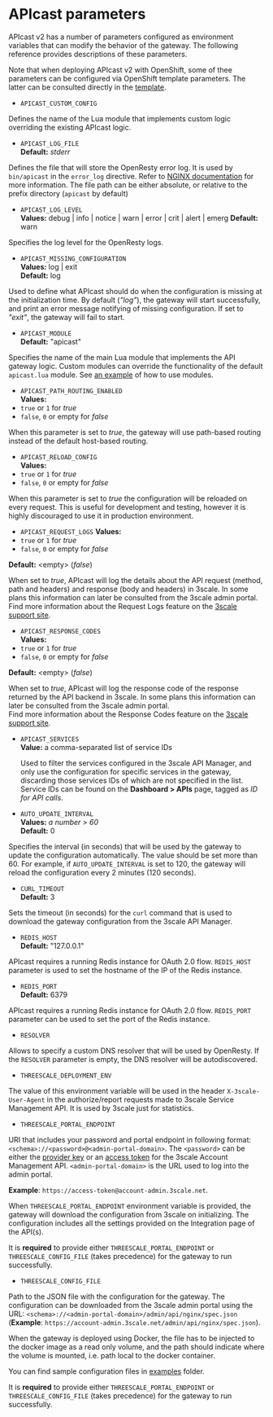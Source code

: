 # APIcast parameters

APIcast v2 has a number of parameters configured as environment variables that can modify the behavior of the gateway. The following reference provides descriptions of these parameters.

Note that when deploying APIcast v2 with OpenShift, some of thee parameters can be configured via OpenShift template parameters. The latter can be consulted directly in the [template](https://raw.githubusercontent.com/3scale/apicast/master/openshift/apicast-template.yml).
 
- `APICAST_CUSTOM_CONFIG`
 
 Defines the name of the Lua module that implements custom logic overriding the existing APIcast logic.

- `APICAST_LOG_FILE`  
 **Default:** _stderr_
 
 Defines the file that will store the OpenResty error log. It is used by `bin/apicast` in the `error_log` directive. Refer to [NGINX documentation](http://nginx.org/en/docs/ngx_core_module.html#error_log) for more information. The file path  can be either absolute, or relative to the prefix directory (`apicast` by default) 

- `APICAST_LOG_LEVEL`  
 **Values:** debug | info | notice | warn | error | crit | alert | emerg
 **Default:** warn
 
 Specifies the log level for the OpenResty logs.

- `APICAST_MISSING_CONFIGURATION`  
 **Values:** log | exit  
 **Default:** log
 
 Used to define what APIcast should do when the configuration is missing at the initialization time. By default (_"log"_), the gateway will start successfully, and print an error message notifying of missing configuration. If set to _"exit"_, the gateway will fail to start.

- `APICAST_MODULE`  
 **Default:** "apicast"
 
 Specifies the name of the main Lua module that implements the API gateway logic. Custom modules can override the functionality of the default `apicast.lua` module. See [an example](../examples/custom-module) of how to use modules.

- `APICAST_PATH_ROUTING_ENABLED`  
 **Values:**
 - `true` or `1` for _true_
 - `false`, `0` or empty for _false_
 
 When this parameter is set to _true_, the gateway will use path-based routing instead of the default host-based routing.

- `APICAST_RELOAD_CONFIG`  
 **Values:**
 - `true` or `1` for _true_
 - `false`, `0` or empty for _false_
 
 When this parameter is set to _true_ the configuration will be reloaded on every request. This is useful for development and testing, however it is highly discouraged to use it in production environment.

- `APICAST_REQUEST_LOGS`
 **Values:**
 - `true` or `1` for _true_
 - `false`, `0` or empty for _false_
 
 **Default:** \<empty\> (_false_)
 
 When set to _true_, APIcast will log the details about the API request (method, path and headers) and response (body and headers) in 3scale. In some plans this information can later be consulted from the 3scale admin portal.  
 Find more information about the Request Logs feature on the [3scale support site](https://support.3scale.net/docs/analytics/response-codes-tracking).

- `APICAST_RESPONSE_CODES`  
 **Values:**
 - `true` or `1` for _true_
 - `false`, `0` or empty for _false_
 
 **Default:** \<empty\> (_false_)
 
  When set to _true_, APIcast will log the response code of the response returned by the API backend in 3scale. In some plans this information can later be consulted from the 3scale admin portal.  
 Find more information about the Response Codes feature on the [3scale support site](https://support.3scale.net/docs/analytics/response-codes-tracking).
 
- `APICAST_SERVICES`  
 **Value:** a comma-separated list of service IDs
 
  Used to filter the services configured in the 3scale API Manager, and only use the configuration for specific services in the gateway, discarding those services IDs of which are not specified in the list.  
  Service IDs can be found on the **Dashboard > APIs** page, tagged as _ID for API calls_.

- `AUTO_UPDATE_INTERVAL`  
 **Values:** _a number > 60_  
 **Default:** 0

 Specifies the interval (in seconds) that will be used by the gateway to update the configuration automatically. The value should be set more than 60. For example, if `AUTO_UPDATE_INTERVAL` is set to 120, the gateway will reload the configuration every 2 minutes (120 seconds).
 
- `CURL_TIMEOUT`  
 **Default:** 3
 
 Sets the timeout (in seconds) for the `curl` command that is used to download the gateway configuration from the 3scale API Manager.

- `REDIS_HOST`  
 **Default:** "127.0.0.1"

 APIcast requires a running Redis instance for OAuth 2.0 flow. `REDIS_HOST` parameter is used to set the hostname of the IP of the Redis instance.
 
- `REDIS_PORT`  
 **Default:** 6379
 
 APIcast requires a running Redis instance for OAuth 2.0 flow. `REDIS_PORT` parameter can be used to set the port of the Redis instance.
 
- `RESOLVER`
 
 Allows to specify a custom DNS resolver that will be used by OpenResty. If the `RESOLVER` parameter is empty, the DNS resolver will be autodiscovered. 
 
- `THREESCALE_DEPLOYMENT_ENV`
 
 The value of this environment variable will be used in the header `X-3scale-User-Agent` in the authorize/report requests made to 3scale Service Management API. It is used by 3scale just for statistics.

- `THREESCALE_PORTAL_ENDPOINT`
 
 URI that includes your password and portal endpoint in following format: `<schema>://<password>@<admin-portal-domain>`. The `<password>` can be either the [provider key](https://support.3scale.net/docs/terminology#apikey) or an [access token](https://support.3scale.net/docs/terminology#tokens) for the 3scale Account Management API. `<admin-portal-domain>` is the URL used to log into the admin portal.
 
 **Example**: `https://access-token@account-admin.3scale.net`.
 
 When `THREESCALE_PORTAL_ENDPOINT` environment variable is provided, the gateway will download the configuration from 3scale on initializing. The configuration includes all the settings provided on the Integration page of the API(s).
 
 It is **required** to provide either `THREESCALE_PORTAL_ENDPOINT` or `THREESCALE_CONFIG_FILE` (takes precedence) for the gateway to run successfully.

- `THREESCALE_CONFIG_FILE`
 
 Path to the JSON file with the configuration for the gateway. The configuration can be downloaded from the 3scale admin portal using the URL: `<schema>://<admin-portal-domain>/admin/api/nginx/spec.json` (**Example**: `https://account-admin.3scale.net/admin/api/nginx/spec.json`).
 
 When the gateway is deployed using Docker, the file has to be injected to the docker image as a read only volume, and the path should indicate where the volume is mounted, i.e. path local to the docker container.
 
 You can find sample configuration files in [examples](https://github.com/3scale/apicast/tree/master/examples/configuration) folder.
 
 It is **required** to provide either `THREESCALE_PORTAL_ENDPOINT` or `THREESCALE_CONFIG_FILE` (takes precedence) for the gateway to run successfully.
